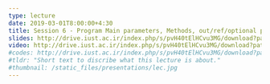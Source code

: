 ```yaml
---
type: lecture
date: 2019-03-01T8:00:00+4:30
title: Session 6 - Program Main parameters, Methods, out/ref/optional parameters, method overloading
slides: http://drive.iust.ac.ir/index.php/s/pvH40tElHCvu3MG/download?path=%2FSlides&files=AP_Session6.pdf
video: http://drive.iust.ac.ir/index.php/s/pvH40tElHCvu3MG/download?path=%2FClassVideos&files=S6.mp4
#codes: http://drive.iust.ac.ir/index.php/s/pvH40tElHCvu3MG/download?path=%2FCode&files=S6.zip
#tldr: "Short text to discribe what this lecture is about."
#thumbnail: /static_files/presentations/lec.jpg
---
```

